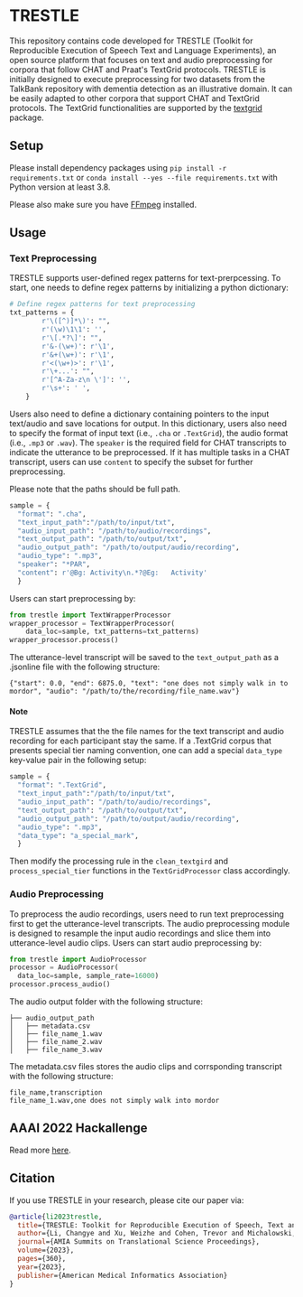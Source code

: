 # TRESTLE

This repository contains code developed for TRESTLE (Toolkit for Reproducible Execution of Speech Text and Language Experiments), an open source platform that focuses on text and audio preprocessing for corpora that follow CHAT and Praat's TextGrid protocols. TRESTLE is initially designed to execute preprocessing for two datasets from the TalkBank repository with dementia detection as an illustrative domain. It can be easily adapted to other corpora that support CHAT and TextGrid protocols. The TextGrid functionalities are supported by the [textgrid](https://github.com/kylebgorman/textgrid) package.


## Setup
Please install dependency packages using `pip install -r requirements.txt` or `conda install --yes --file requirements.txt` with Python version at least 3.8.

Please also make sure you have [FFmpeg](https://ffmpeg.org/) installed.

## Usage

### Text Preprocessing

TRESTLE supports user-defined regex patterns for text-prerpcessing. To start, one needs to define regex patterns by initializing a python dictionary:

```python
# Define regex patterns for text preprocessing
txt_patterns = {
        r'\([^)]*\)': "",
        r'(\w)\1\1': '',
        r'\[.*?\]': "",
        r'&-(\w+)': r'\1',
        r'&+(\w+)': r'\1',
        r'<(\w+)>': r'\1',
        r'\+...': "",
        r'[^A-Za-z\n \']': '',
        r'\s+': ' ',
    }
```

Users also need to define a dictionary containing pointers to the input text/audio and save locations for output. In this dictionary, users also need to specify the format of input text  (i.e., `.cha` or `.TextGrid`), the audio format (i.e., `.mp3` or `.wav`). The `speaker` is the required field for CHAT transcripts to indicate the utterance to be preprocessed. If it has multiple tasks in a CHAT transcript, users can use `content` to specify the subset for further preprocessing.

Please note that the paths should be full path.

```python
sample = {
  "format": ".cha",
  "text_input_path":"/path/to/input/txt",
  "audio_input_path": "/path/to/audio/recordings",
  "text_output_path": "/path/to/output/txt",
  "audio_output_path": "/path/to/output/audio/recording",
  "audio_type": ".mp3",
  "speaker": "*PAR",
  "content": r'@Bg:	Activity\n.*?@Eg:	Activity'
  }
```

Users can start preprocessing by:

```python
from trestle import TextWrapperProcessor
wrapper_processor = TextWrapperProcessor(
    data_loc=sample, txt_patterns=txt_patterns)
wrapper_processor.process()
```

The utterance-level transcript will be saved to the `text_output_path` as a .jsonline file with the following structure:

```jsonline
{"start": 0.0, "end": 6875.0, "text": "one does not simply walk in to mordor", "audio": "/path/to/the/recording/file_name.wav"}
```

#### Note
TRESTLE assumes that the the file names for the text transcript and audio recording for each participant stay the same. If a .TextGrid corpus that presents special tier naming convention, one can add a special `data_type` key-value pair in the following setup:

```python
sample = {
  "format": ".TextGrid",
  "text_input_path":"/path/to/input/txt",
  "audio_input_path": "/path/to/audio/recordings",
  "text_output_path": "/path/to/output/txt",
  "audio_output_path": "/path/to/output/audio/recording",
  "audio_type": ".mp3",
  "data_type": "a_special_mark",
  }
```
Then modify the processing rule in the `clean_textgird` and `process_special_tier` functions in the `TextGridProcessor` class accordingly.

### Audio Preprocessing

To preprocess the audio recordings, users need to run text preprocessing first to get the utterance-level transcripts. The audio preprocessing module is designed to resample the input audio recordings and slice them into utterance-level audio clips. Users can start audio preprocessing by:

```python
from trestle import AudioProcessor
processor = AudioProcessor(
  data_loc=sample, sample_rate=16000)
processor.process_audio()
```

The audio output folder with the following structure:

```
├── audio_output_path
│   ├── metadata.csv
│   ├── file_name_1.wav
│   ├── file_name_2.wav
│   ├── file_name_3.wav
```

The metadata.csv files stores the audio clips and corrsponding transcript with the following structure:

```
file_name,transcription
file_name_1.wav,one does not simply walk into mordor
```


## AAAI 2022 Hackallenge

Read more [here](hackallenge.md).


## Citation

If you use TRESTLE in your research, please cite our paper via:

```bib
@article{li2023trestle,
  title={TRESTLE: Toolkit for Reproducible Execution of Speech, Text and Language Experiments},
  author={Li, Changye and Xu, Weizhe and Cohen, Trevor and Michalowski, Martin and Pakhomov, Serguei},
  journal={AMIA Summits on Translational Science Proceedings},
  volume={2023},
  pages={360},
  year={2023},
  publisher={American Medical Informatics Association}
}
```
